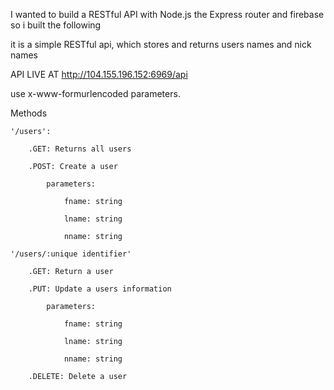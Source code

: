 I wanted to build a RESTful API with Node.js the Express router and firebase so i built the following

it is a simple RESTful api, which stores and returns users names and nick names

API LIVE AT http://104.155.196.152:6969/api

use x-www-formurlencoded parameters.

Methods

	'/users':

		.GET: Returns all users

		.POST: Create a user

			parameters:

				fname: string

				lname: string

				nname: string

	'/users/:unique identifier'

		.GET: Return a user

		.PUT: Update a users information

			parameters:

				fname: string

				lname: string

				nname: string

		.DELETE: Delete a user


	


